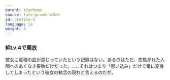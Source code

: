```yaml
---
parent: kiyohime
source: fate-grand-order
id: profile-4
language: ja
weight: 4
---
```


### 絆Lv.4で開放

彼女に竜種の血が混じっていたという記録はない。あるのはただ、恋焦がれた人間へのあくなき妄執だけだった。……それはつまり「思い込み」だけで竜に変身してしまったという彼女の執念の現れと言えるのだが。
